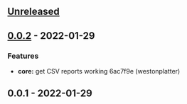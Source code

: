<a name="unreleased"></a>
## [Unreleased]


<a name="0.0.2"></a>
## [0.0.2] - 2022-01-29
### Features
- **core:** get CSV reports working 6ac7f9e (westonplatter)


<a name="0.0.1"></a>
## 0.0.1 - 2022-01-29

[Unreleased]: https://github.com/westonplatter/finx-airflow/compare/0.0.2...HEAD
[0.0.2]: https://github.com/westonplatter/finx-airflow/compare/0.0.1...0.0.2
